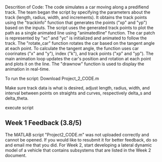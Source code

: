 Descrition of Code:
The code simulates a car moving along a predifiend track. The team began the script by specifying the parameters about the track (length, radius, width, and increments). It obtains the track points using the "trackinfo" function that generates the points ("xp" and "yp") based on the inputs. The script uses the generated track points to plot the path as a single animated line using "animatedline" function. The car patch is represented by "xc" and "yc" is initialized and animated to follow the track. The "rotate_car" function rotates the car based on the tangent angle at each point. To calculate the tangent angle, the function uses car coorinates ("x" and "y"), index ("k"), and track points ("xp" and "yp"). The main animation loop updates the car's position and rotation at each point and plots it on the line. The "drawnow" function is used to display the animation in real-time. 

To run the script:
Download Project_2_CODE.m

Make sure track data is what is desired, adjust length, radius, width, and interval between points on straights and curves, respectively delta_s and delta_theta.

execute script

## Week 1 Feedback (3.8/5)
The MATLAB script "Project2_CODE.m" was not uploaded correctly and cannot be opened. If you would like to resubmit it for better feedback, do so and email me that you did. For Week 2, start developing a lateral dynamic model of a vehicle that contains subsystems that are listed in the Week 2 document.
